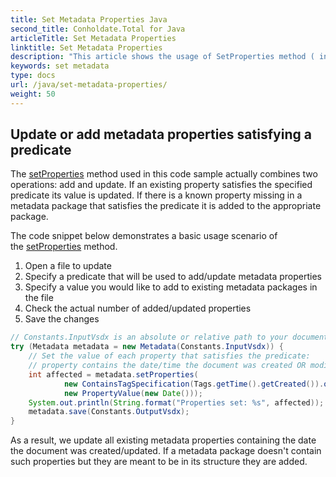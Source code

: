 ```yaml
---
title: Set Metadata Properties Java
second_title: Conholdate.Total for Java
articleTitle: Set Metadata Properties
linktitle: Set Metadata Properties
description: "This article shows the usage of SetProperties method ( in Metadata Java API) which is used to update or add metadata."
keywords: set metadata
type: docs
url: /java/set-metadata-properties/
weight: 50
---
```


## Update or add metadata properties satisfying a predicate

The [setProperties](https://apireference.groupdocs.com/metadata/java/com.groupdocs.metadata/Metadata#setProperties(com.groupdocs.metadata.search.Specification,%20com.groupdocs.metadata.core.PropertyValue)) method used in this code sample actually combines two operations: add and update. If an existing property satisfies the specified predicate its value is updated. If there is a known property missing in a metadata package that satisfies the predicate it is added to the appropriate package.

The code snippet below demonstrates a basic usage scenario of the [setProperties](https://apireference.groupdocs.com/metadata/java/com.groupdocs.metadata/Metadata#setProperties(com.groupdocs.metadata.search.Specification,%20com.groupdocs.metadata.core.PropertyValue)) method.

1.  Open a file to update
2.  Specify a predicate that will be used to add/update metadata properties
3.  Specify a value you would like to add to existing metadata packages in the file
4.  Check the actual number of added/updated properties
5.  Save the changes


```java
// Constants.InputVsdx is an absolute or relative path to your document. Ex: @"C:\Docs\source.vsdx"
try (Metadata metadata = new Metadata(Constants.InputVsdx)) {
	// Set the value of each property that satisfies the predicate:
	// property contains the date/time the document was created OR modified
	int affected = metadata.setProperties(
			new ContainsTagSpecification(Tags.getTime().getCreated()).or(new ContainsTagSpecification(Tags.getTime().getModified())),
			new PropertyValue(new Date()));
	System.out.println(String.format("Properties set: %s", affected));
	metadata.save(Constants.OutputVsdx);
}
```

As a result, we update all existing metadata properties containing the date the document was created/updated. If a metadata package doesn't contain such properties but they are meant to be in its structure they are added.
